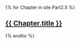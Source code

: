 ---
---

{% for Chapter in site.Part2.5 %}
  <h2><a href="{{ Chapter.url }}">{{ Chapter.title }}</a></h2>
{% endfor %}